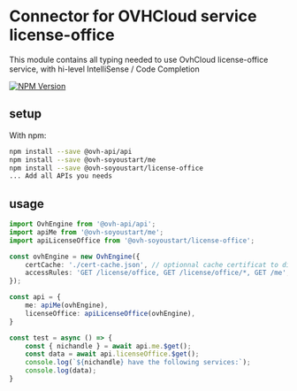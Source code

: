 # Connector for OVHCloud service license-office

This module contains all typing needed to use OvhCloud license-office service, with hi-level IntelliSense / Code Completion

[![NPM Version](https://img.shields.io/npm/v/@ovh-soyoustart/license-office.svg?style=flat)](https://www.npmjs.org/package/@ovh-soyoustart/license-office)

## setup

With npm:
````bash
npm install --save @ovh-api/api
npm install --save @ovh-soyoustart/me
npm install --save @ovh-soyoustart/license-office
... Add all APIs you needs
````

## usage

````typescript
import OvhEngine from '@ovh-api/api';
import apiMe from '@ovh-soyoustart/me';
import apiLicenseOffice from '@ovh-soyoustart/license-office';

const ovhEngine = new OvhEngine({ 
    certCache: './cert-cache.json', // optionnal cache certificat to disk
    accessRules: 'GET /license/office, GET /license/office/*, GET /me', // optionnal limit the requested privileges.
});

const api = {
    me: apiMe(ovhEngine),
    licenseOffice: apiLicenseOffice(ovhEngine),
}

const test = async () => {
    const { nichandle } = await api.me.$get();
    const data = await api.licenseOffice.$get();
    console.log(`${nichandle} have the following services:`);
    console.log(data);
}

````